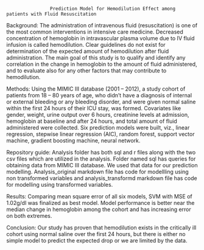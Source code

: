                     Prediction Model for Hemodilution Effect among patients with Fluid Resuscitation

Background:
The administration of intravenous fluid (resuscitation) is one of the most common interventions in intensive care medicine. Decreased concentration of hemoglobin in intravascular plasma volume due to IV fluid infusion is called hemodilution. Clear guidelines do not exist for determination of the expected amount of hemodilution after fluid administration. The main goal of this study is to qualify and identify any correlation in the change in hemoglobin to the amount of fluid administered, and to evaluate also for any other factors that may contribute to hemodilution.

Methods:
Using the MIMIC III database (2001 – 2012), a study cohort of patients from 18 – 80 years of age, who didn’t have a diagnosis of internal or external bleeding or any bleeding disorder, and were given normal saline within the first 24 hours of their ICU stay, was formed. Covariates like gender, weight, urine output over 6 hours, creatinine levels at admission, hemoglobin at baseline and after 24 hours, and total amount of fluid administered were collected. Six prediction models were built, viz., linear regression, stepwise linear regression (AIC), random forest, support vector machine, gradient boosting machine, neural network.

Repository guide:
Analysis folder has both sql and r files along with the two csv files which are utilized in the analysis. Folder named sql has queries for obtaining data from MIMIC III database. We used that data for our prediction modelling. Analysis_original markdown file has code for modellling using non transformed variables and analysis_transformd markdown file has code for modelling using transformed variables. 

Results:
Comparing mean square error of all six models, SVM with MSE of 1.02g/dl was finalized as best model. Model performance is better near the median change in hemoglobin among the cohort and has increasing error on both extremes.

Conclusion: Our study has proven that hemodilution exists in the critically ill cohort using normal saline over the first 24 hours, but there is either no simple model to predict the expected drop or we are limited by the data.


